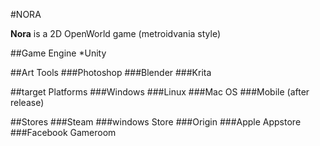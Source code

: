 #NORA

**Nora** is a 2D OpenWorld game (metroidvania style)

##Game Engine
*Unity

##Art Tools
###Photoshop
###Blender
###Krita

##target Platforms
###Windows
###Linux
###Mac OS
###Mobile (after release)

##Stores
###Steam
###windows Store
###Origin
###Apple Appstore
###Facebook Gameroom